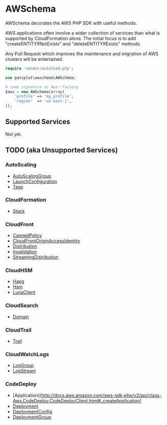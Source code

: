 # AWSchema

AWSchema decorates the AWS PHP SDK with useful methods.

AWS applications often involve a wider collection of services than what is supported by CloudFormation alone.  The initial focus is to add "createENTITYIfNotExists" and "deleteENTITYIfExists" methods.

Any Pull Request which improves the maintenance and migration of AWS clusters will be entertained.


```php
require 'vendor/autoload.php';

use patsplat\awschema\AWSchema;

# same signature as Aws::factory
$aws = new AWSchema(array(
    'profile' => 'my_profile',
    'region'  => 'us-east-1',
));
```

## Supported Services

Not yet.

## TODO (aka Unsupported Services)

### AutoScaling

* [AutoScalingGroup](http://docs.aws.amazon.com/aws-sdk-php/v2/api/class-Aws.AutoScaling.AutoScalingClient.html#_createAutoScalingGroup)
* [LaunchConfiguration](http://docs.aws.amazon.com/aws-sdk-php/v2/api/class-Aws.AutoScaling.AutoScalingClient.html#_createLaunchConfiguration)
* [Tags](http://docs.aws.amazon.com/aws-sdk-php/v2/api/class-Aws.AutoScaling.AutoScalingClient.html#_createOrUpdateTags)

### CloudFormation

* [Stack](http://docs.aws.amazon.com/aws-sdk-php/v2/api/class-Aws.CloudFormation.CloudFormationClient.html#_createStack)

### CloudFront

* [CannedPolicy](http://docs.aws.amazon.com/aws-sdk-php/v2/api/class-Aws.CloudFront.CloudFrontClient.html#_createCannedPolicy)
* [CloudFrontOriginAccessIdentity](http://docs.aws.amazon.com/aws-sdk-php/v2/api/class-Aws.CloudFront.CloudFrontClient.html#_createCloudFrontOriginAccessIdentity)
* [Distribution](http://docs.aws.amazon.com/aws-sdk-php/v2/api/class-Aws.CloudFront.CloudFrontClient.html#_createDistribution)
* [Invalidation](http://docs.aws.amazon.com/aws-sdk-php/v2/api/class-Aws.CloudFront.CloudFrontClient.html#_createInvalidation)
* [StreamingDistribution](http://docs.aws.amazon.com/aws-sdk-php/v2/api/class-Aws.CloudFront.CloudFrontClient.html#_createStreamingDistribution)

### CloudHSM

* [Hapg](http://docs.aws.amazon.com/aws-sdk-php/v2/api/class-Aws.CloudHsm.CloudHsmClient.html#_createHapg)
* [Hsm](http://docs.aws.amazon.com/aws-sdk-php/v2/api/class-Aws.CloudHsm.CloudHsmClient.html#_createHsm)
* [LunaClient](http://docs.aws.amazon.com/aws-sdk-php/v2/api/class-Aws.CloudHsm.CloudHsmClient.html#_createLunaClient)

### CloudSearch

* [Domain](http://docs.aws.amazon.com/aws-sdk-php/v2/api/class-Aws.CloudSearch.CloudSearchClient.html#_createDomain)

### CloudTrail

* [Trail](http://docs.aws.amazon.com/aws-sdk-php/v2/api/class-Aws.CloudTrail.CloudTrailClient.html#_createTrail)

### CloudWatchLogs

* [LogGroup](http://docs.aws.amazon.com/aws-sdk-php/v2/api/class-Aws.CloudWatchLogs.CloudWatchLogsClient.html#_createLogGroup)
* [LogStream](http://docs.aws.amazon.com/aws-sdk-php/v2/api/class-Aws.CloudWatchLogs.CloudWatchLogsClient.html#_createLogStream)

### CodeDeploy

* [Application](http://docs.aws.amazon.com/aws-sdk-php/v2/api/class-Aws.CodeDeploy.CodeDeployClient.html#_createApplication]
* [Deployment](http://docs.aws.amazon.com/aws-sdk-php/v2/api/class-Aws.CodeDeploy.CodeDeployClient.html#_createDeployment)
* [DeploymentConfig](http://docs.aws.amazon.com/aws-sdk-php/v2/api/class-Aws.CodeDeploy.CodeDeployClient.html#_createDeploymentConfig)
* [DeploymentGroup](http://docs.aws.amazon.com/aws-sdk-php/v2/api/class-Aws.CodeDeploy.CodeDeployClient.html#_createDeploymentGroup)

